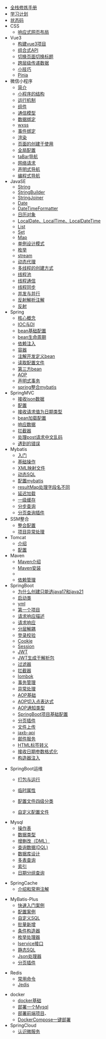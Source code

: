 - [全栈修炼手册](word\学习路线\学习路线.md)
- [学习计划](word\计划.md)
- [状态码](word\JAVA_WEB\状态码.md)
- CSS
   - [响应式网页布局](/word/WEB/CSS/media.md)
- Vue3
   - [构建vue3项目](word\Vue3\构建vue3项目.md)
   - [组合式API](word\Vue3\组合式API.md)
   - [切换页面切换标题](word\Vue3\切换页面切换标题.md)
   - [跨层级传递数据](word\Vue3\跨层级传递数据.md)
   - [小技巧](word\Vue3\小技巧.md)
   - [Pinia](word\Vue3\Pinia.md)
- 微信小程序
     - [简介](word\微信小程序\简介.md)
     - [小程序的结构](word\微信小程序\小程序的结构.md)
     - [运行机制](word\微信小程序\运行机制.md)
     - [组件](word\微信小程序\组件.md)
     - [通信模型](word\微信小程序\通信模型.md)
     - [数据绑定](word\微信小程序\数据绑定.md)
     - [wxss](word\微信小程序\wxss和css的区别.md)
     - [事件绑定](word\微信小程序\事件绑定.md)
     - [渲染](word\微信小程序\渲染.md)
     - [页面的创建于使用](word\微信小程序\页面的创建于使用.md)
     - [全局配置](word\微信小程序\全局配置.md)
     - [taBar导航](word\微信小程序\taBar.md)
     - [网络请求](word\微信小程序\网络请求.md)
     - [声明式导航](word\微信小程序\声明式导航.md)
     - [编程式导航](word\微信小程序\编程式导航.md)
- JavaSE
  - [String](word\JAVA_SE\String.md)
  - [StringBuilder](word\JAVA_SE\StringBuilder.md)
  - [StringJoiner](word\JAVA_SE\StringJoiner.md)
  - [Date](word\JAVA_SE\Date日期类.md)
  - [DateTimeFormatter](word\JAVA_SE\DateTimeFormatter.md)
  - [日历对象](word\JAVA_SE\Calendar日历对象.md)
  - [LocalDate、LocalTime、LocalDateTime](word\JAVA_SE\LocalDate、LocalTime、LocalDateTime.md)
  - [List](word\JAVA_SE\List.md)
  - [Set](word\JAVA_SE\set.md)
  - [Map](word\JAVA_SE\Map集合.md)
  - [单例设计模式](word\JAVA_SE\单例设计模式.md)
  - [枚举](word\JAVA_SE\java枚举.md)
  - [stream](word\JAVA_SE\Stream流.md)
  - [动态代理](word\JAVA_SE\动态代理.md)
  - [多线程的创建方式](word\JAVA_SE\多线程创建方式.md)
  - [线程池](word\JAVA_SE\线程池.md)
  - [线程通信](word\JAVA_SE\线程通信.md)
  - [线程同步](word\JAVA_SE\线程同步.md)
  - [并发与并行](word\JAVA_SE\多线程并发并行.md)
  - [反射解析注解](word\JAVA_SE\解析注解.md)
  - [反射](word\JAVA_SE\反射.md)
- Spring 
     - [核心概念](word\SSM\Spring\核心概念.md)
     - [IOC与DI](word\SSM\Spring\IOC与DI.md)
     - [bean基础配置](word\SSM\Spring\bean基础配置.md)
     - [bean生命周期](word\SSM\Spring\bean生命周期.md)
     - [依赖注入](word\SSM\Spring\依赖注入.md)
     - [容器](word\SSM\Spring\容器.md)
     - [注解开发定义bean](word/SSM\Spring\注解开发定义bean.md)
     - [读取配置文件](word\SSM\Spring\读取配置文件.md)
     - [第三方bean](word\SSM\Spring\第三方bean.md)
     - [AOP](word\SSM\Spring\AOP.md)
     - [声明式事务](word\SSM\Spring\声明式事务.md)
     - [spring整合mybatis](word\SSM\Spring\spring整合mybatis.md)
- SpringMVC
     - [接收json数据](word\SSM\SpringMvc\接收json数据.md)
     - [配置](word\SSM\SpringMvc\配置.md)
     - [接收请求值为日期类型](word\SSM\SpringMvc\接收请求值为日期类型.md)
     - [bean加载配置](word\SSM\SpringMvc\bean加载配置.md)
     - [响应数据](word\SSM\SpringMvc\响应数据.md)
     - [拦截器](word\SSM\SpringMvc\拦截器.md)
     - [处理post请求中文乱码](word\SSM\SpringMvc\处理post请求中文乱码.md)
     - [遇到的错误](word\SSM\SpringMvc\遇到的错误.md)
- Mybatis
  - [入门](word\mybatis\入门.md)
  - [基础操作](word\mybatis\基础操作.md)
  - [XML映射文件](word\mybatis\xml映射文件.md)
  - [动态SQL](word\mybatis\动态sql.md)
  - [配置mybatis](word\SSM\mybatis\配置mybatis.md)
  - [resultMap处理字段名不同](word\SSM\mybatis\resultMap处理字段名不同.md)
  - [延迟加载](word\SSM\mybatis\延迟加载.md)
  - [一级缓存](word\SSM\mybatis\一级缓存.md)
  - [分步查询](word\SSM\mybatis\分步查询.md)
  - [分页查询插件](word\SSM\mybatis\分页查询插件.md)
- SSM整合
     - [整合配置](word\SSM\SSM整合\整合配置.md)
     - [项目异常处理](word\SSM\SSM整合\项目异常处理.md)
- Tomcat
     -  [介绍](word\JAVA_WEB\Tomcat\介绍.md)
     -  [配置](word\JAVA_WEB\Tomcat\配置.md)
- Maven
  - [Maven介绍](word\JAVA_WEB\Maven\maven介绍.md)
  - [Maven安装](word\JAVA_WEB\Maven\maven安装.md)
  - <!-- - [IDEA集成Mavent](word\JAVA_WEB\Maven\IDEA集成Maven.md) -->
  - [依赖管理]( word\JAVA_WEB\Maven\依赖管理.md)
- SpringBoot
  - [为什么创建只能选java17和java21](word\JAVA_WEB\Spring_boot\为什么创建的时候无法选择java11.md)
  - [启动类](word\JAVA_WEB\Spring_boot\启动类.md)
  - [yml](word\JAVA_WEB\Spring_boot\Yml文件的操作.md)
  - [第一个项目](word\JAVA_WEB\Spring_boot\第一个springboot项目案例.md)
  - [请求响应描述](word\JAVA_WEB\Spring_boot\请求响应描述.md)
  - [请求响应](word\JAVA_WEB\Spring_boot\请求响应.md)
  - [分层解耦](word\JAVA_WEB\Spring_boot\分层解耦.md)
  - [登录校验](word\JAVA_WEB\登录校验\登录校验.md)
  - [Cookie](word\JAVA_WEB\登录校验\Cookie.md)
  - [Session](word\JAVA_WEB\登录校验\Session.md)
  - [JWT](word\JAVA_WEB\登录校验\JWT.md)
  - [JWT生成于解析包](word\JAVA_WEB\登录校验\JWT生成于解析.md)
  - [过滤器](word\JAVA_WEB\登录校验\过滤器Filter.md)
  - [拦截器](word\JAVA_WEB\登录校验\拦截器.md)
  - [lombok](word\mybatis\lombok.md)
  - [事务管理](word\JAVA_WEB\Spring_boot\事务管理.md)
  - [异常处理](word\JAVA_WEB\Spring_boot\异常处理.md)      
  - [AOP基础](word\JAVA_WEB\Spring_boot\AOP基础.md)
  - [AOP切入点表达式](word\JAVA_WEB\Spring_boot\切入点表达式.md)
  - [AOP通知类型](word\JAVA_WEB\Spring_boot\AOP通知类型.md)
  - [SpringBoot项目基础配置](word\SpringBoot小例子\springboot基础配置.md)
  - [分页插件](word\SpringBoot小例子\分页查询插件.md)
  - [文件上传](word\SpringBoot小例子\文件上传.md)
  - [jaxb-api](word\SpringBoot小例子\jaxb-api.md)
  - [邮件服务](word\SpringBoot小例子\邮件服务.md)
  - [HTML标签转义](word\SpringBoot小例子\转义HTML标签.md)
  - [接收日期参数格式化](word\SpringBoot小例子\接收日期参数格式化.md)
  - [构造器注入](word\JAVA_WEB\Spring_boot\构造器注入.md)
* SpringBoot运维
  
  - [打包与运行](word\SpringBoot运维\打包与运行.md)
  - [临时属性](word\SpringBoot运维\临时属性.md)
  
  - [配置文件四级分类](word\SpringBoot运维\配置文件四级分类.md)
  
  - [自定义配置文件](word\SpringBoot运维\自定义配置文件.md)
- Mysql
     - [操作表](word\Mysql\表结构操作.md)
     - [数据类型](word\Mysql\数据类型.md)
     - [增删改（DML）](word\Mysql\增删改.md)
     - [查询数据(DQL)](word\Mysql\查询数据.md)
     - [数据库设计](word\Mysql\多表设计.md)
     - [多表查询](word\Mysql\多表查询.md)
     - [索引](word\Mysql\索引.md)
     - [日期分组查询](word\Mysql\日期分组.md)

* SpringCache
  * [介绍和常用注解](word\SpringCache\介绍和常用注解.md)
- MyBatis-Plus
  - [快速入门案例](word\MyBatis-Plus\快速入门案例.md)
  - [配置案例](word\MyBatis-Plus\配置案例.md)
  - [自定义SQL](word\MyBatis-Plus\自定义SQL.md)
  - [批量新增](word\MyBatis-Plus\批量新增.md)
  - [条件构造器](word\MyBatis-Plus\条件构造器.md)
  - [枚举处理器](word\MyBatis-Plus\枚举处理器.md)
  - [Iservice接口](word\MyBatis-Plus\IService接口.md)
  - [静态SQL](word\MyBatis-Plus\静态SQL.md)
  - [Json处理器](word\MyBatis-Plus\Json处理器.md)
  - [分页插件](word\MyBatis-Plus\分页插件.md)
* Redis
  - [常用命令](word\Redis\常用命令.md)
  - [Jedis](word\Redis\java客户端.md)
- docker
  - [docker基础](word\docker\Docker.md)
  - [部署一个Mysql](word\docker\docker部署一个Mysql.md)
  - [部署前端项目](word\docker\部署前端项目.md)、
  - [DockerCompose一键部署](word\docker\docker-compose一键部署.md)
- SpringCloud
  - [认识微服务](word\SpringCloud\认识微服务.md)